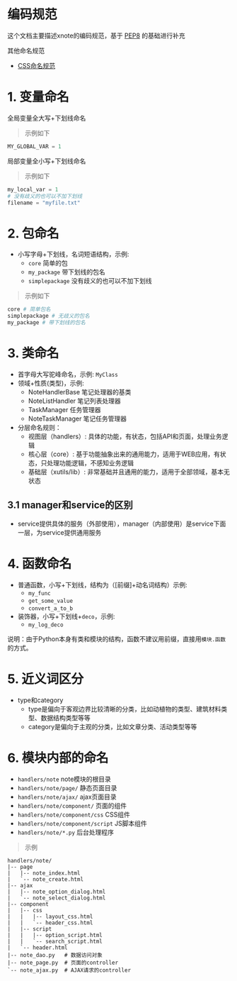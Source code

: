 # 编码规范

这个文档主要描述xnote的编码规范，基于 [PEP8](https://www.python.org/dev/peps/pep-0008/) 的基础进行补充

其他命名规范
- [CSS命名规范](./code_style_css.md)

# 1. 变量命名

全局变量全大写+下划线命名

> 示例如下

```py
MY_GLOBAL_VAR = 1
```

局部变量全小写+下划线命名

> 示例如下

```py
my_local_var = 1
# 没有歧义的也可以不加下划线
filename = "myfile.txt" 
```

# 2. 包命名

- 小写字母+下划线，名词短语结构，示例: 
    - `core` 简单的包
    - `my_package` 带下划线的包名
    - `simplepackage` 没有歧义的也可以不加下划线

> 示例如下

```py
core # 简单包名
simplepackage # 无歧义的包名
my_package # 带下划线的包名
```

# 3. 类命名

- 首字母大写驼峰命名，示例: `MyClass`
- 领域+性质(类型)，示例:
    - NoteHandlerBase 笔记处理器的基类
    - NoteListHandler 笔记列表处理器
    - TaskManager 任务管理器
    - NoteTaskManager 笔记任务管理器
- 分层命名规则：
    - 视图层（handlers）: 具体的功能，有状态，包括API和页面，处理业务逻辑
    - 核心层（core）: 基于功能抽象出来的通用能力，适用于WEB应用，有状态，只处理功能逻辑，不感知业务逻辑
    - 基础层（xutils/lib）: 非常基础并且通用的能力，适用于全部领域，基本无状态

## 3.1 manager和service的区别

- service提供具体的服务（外部使用），manager（内部使用）是service下面一层，为service提供通用服务

# 4. 函数命名

- 普通函数，小写+下划线，结构为（[前缀]+动名词结构）示例: 
    - `my_func`
    - `get_some_value`
    - `convert_a_to_b`
- 装饰器，小写+下划线+`deco`，示例: 
    - `my_log_deco`

说明：由于Python本身有类和模块的结构，函数不建议用前缀，直接用`模块.函数`的方式。

# 5. 近义词区分

- type和category
    - type是偏向于客观边界比较清晰的分类，比如动植物的类型、建筑材料类型、数据结构类型等等
    - category是偏向于主观的分类，比如文章分类、活动类型等等

# 6. 模块内部的命名

- `handlers/note` note模块的根目录
- `handlers/note/page/` 静态页面目录
- `handlers/note/ajax/` ajax页面目录
- `handlers/note/component/` 页面的组件
- `handlers/note/component/css` CSS组件
- `handlers/note/component/script` JS脚本组件
- `handlers/note/*.py` 后台处理程序

> 示例

```text
handlers/note/
|-- page
|   |-- note_index.html
|   `-- note_create.html
|-- ajax
|   |-- note_option_dialog.html
|   `-- note_select_dialog.html
|-- component
|   |-- css
|   |   |-- layout_css.html
|   |   `-- header_css.html
|   |-- script
|   |   |-- option_script.html
|   |   `-- search_script.html
|   `-- header.html
|-- note_dao.py   # 数据访问对象
|-- note_page.py  # 页面的controller
`-- note_ajax.py  # AJAX请求的controller
```
